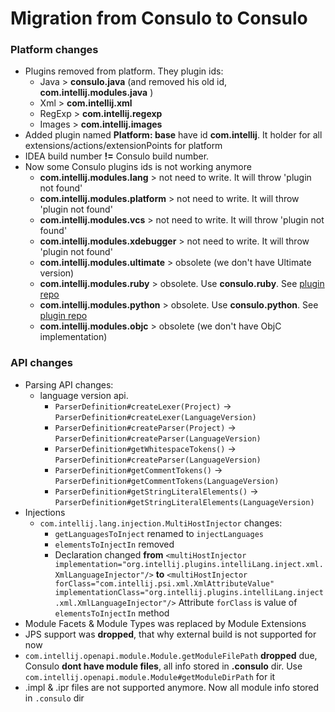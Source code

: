 # Migration from Consulo to Consulo

### Platform changes
 * Plugins removed from platform. They plugin ids:
    * Java > **consulo.java** (and removed his old id, **com.intellij.modules.java** )
    * Xml > **com.intellij.xml**
    * RegExp > **com.intellij.regexp**
    * Images > **com.intellij.images**
 * Added plugin named **Platform: base** have id **com.intellij**. It holder for all extensions/actions/extensionPoints for platform
 * IDEA build number **!=** Consulo build number.
 * Now some Consulo plugins ids is not working anymore
    * **com.intellij.modules.lang** > not need to write. It will throw 'plugin not found'
    * **com.intellij.modules.platform** > not need to write. It will throw 'plugin not found'
    * **com.intellij.modules.vcs** > not need to write. It will throw 'plugin not found'
    * **com.intellij.modules.xdebugger** > not need to write. It will throw 'plugin not found'
    * **com.intellij.modules.ultimate** > obsolete (we don't have Ultimate version)
    * **com.intellij.modules.ruby** > obsolete. Use **consulo.ruby**. See [plugin repo](https://github.com/consulo-incubator/consulo-ruby)
    * **com.intellij.modules.python** > obsolete. Use **consulo.python**. See [plugin repo](https://github.com/consulo/consulo-python)
    * **com.intellij.modules.objc** > obsolete (we don't have ObjC implementation)

### API changes
 * Parsing API changes:
     * language version api.
         * `ParserDefinition#createLexer(Project)` -> `ParserDefinition#createLexer(LanguageVersion)`
         * `ParserDefinition#createParser(Project)` -> `ParserDefinition#createParser(LanguageVersion)`
         * `ParserDefinition#getWhitespaceTokens()` -> `ParserDefinition#createParser(LanguageVersion)`
         * `ParserDefinition#getCommentTokens()` -> `ParserDefinition#getCommentTokens(LanguageVersion)`
         * `ParserDefinition#getStringLiteralElements()` -> `ParserDefinition#getStringLiteralElements(LanguageVersion)`
 * Injections
     * `com.intellij.lang.injection.MultiHostInjector` changes:
         *  `getLanguagesToInject` renamed to `injectLanguages`
         * `elementsToInjectIn` removed
         * Declaration changed
         **from**
         `<multiHostInjector implementation="org.intellij.plugins.intelliLang.inject.xml.XmlLanguageInjector"/>`
         **to**
         `<multiHostInjector forClass="com.intellij.psi.xml.XmlAttributeValue" implementationClass="org.intellij.plugins.intelliLang.inject.xml.XmlLanguageInjector"/>`
         Attribute `forClass` is value of `elementsToInjectIn` method
 * Module Facets & Module Types was replaced by Module Extensions
 * JPS support was **dropped**, that why external build is not supported for now
 * `com.intellij.openapi.module.Module.getModuleFilePath` **dropped** due, Consulo **dont have module files**, all info stored in **.consulo** dir.
   Use `com.intellij.openapi.module.Module#getModuleDirPath` for it
 * .impl & .ipr files are not supported anymore. Now all module info stored in `.consulo` dir
